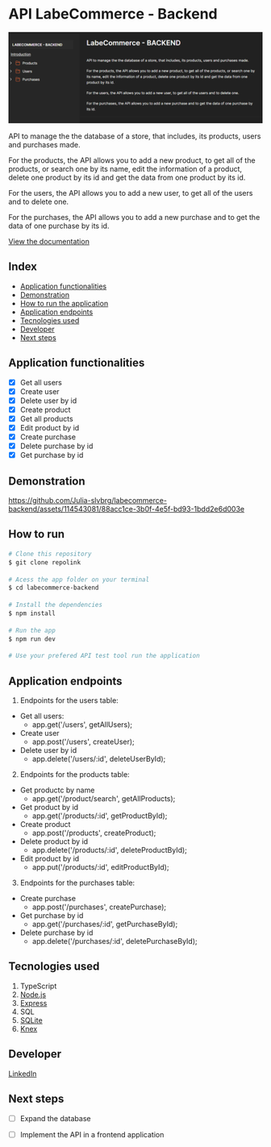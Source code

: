 # API LabeCommerce - Backend

![API-Documentation](./src/assets/api-labecommerce.png)

API to manage the the database of a store, that includes, its products, users and purchases made.

For the products, the API allows you to add a new product, to get all of the products, or search one by its name, edit the information of a product, delete one product by its id and get the data from one product by its id.

For the users, the API allows you to add a new user, to get all of the users and to delete one.

For the purchases, the API allows you to add a new purchase and to get the data of one purchase by its id.

[View the documentation](https://documenter.getpostman.com/view/26594436/2s93z3fQkE)

## Index
- <a href="#functionalities">Application functionalities</a>
- <a href="#demonstration">Demonstration</a>
- <a href="#run">How to run the application</a>
- <a href="#endpoints">Application endpoints</a>
- <a href="#tecnologies-used"> Tecnologies used</a>
- <a href="#developer">Developer</a>
- <a href="#next-steps">Next steps</a>

## Application functionalities
 - [x]  Get all users  
 - [x]  Create user
 - [x]  Delete user by id
 - [x]  Create product
 - [x]  Get all products 
 - [x]  Edit product by id
 - [x]  Create purchase
 - [x]  Delete purchase by id
 - [x]  Get purchase by id
  
## Demonstration

https://github.com/Julia-slvbrg/labecommerce-backend/assets/114543081/88acc1ce-3b0f-4e5f-bd93-1bdd2e6d003e

## How to run
```bash
# Clone this repository
$ git clone repolink

# Acess the app folder on your terminal
$ cd labecommerce-backend

# Install the dependencies
$ npm install

# Run the app 
$ npm run dev

# Use your prefered API test tool run the application
```

## Application endpoints

1. Endpoints for the users table:
 - Get all users: 
    - app.get('/users', getAllUsers);
 - Create user
    - app.post('/users', createUser);
 - Delete user by id
    - app.delete('/users/:id', deleteUserById);

2. Endpoints for the products table:
 - Get productc by name
    - app.get('/product/search', getAllProducts);
 - Get product by id
    - app.get('/products/:id', getProductById);
 - Create product
    - app.post('/products', createProduct);
 - Delete product by id
    - app.delete('/products/:id', deleteProductById);
 - Edit product by id
    - app.put('/products/:id', editProductById);

3. Endpoints for the purchases table:
 - Create purchase
    - app.post('/purchases', createPurchase);
 - Get purchase by id
    - app.get('/purchases/:id', getPurchaseById);
 - Delete purchase by id
    - app.delete('/purchases/:id', deletePurchaseById);

## Tecnologies used
1. TypeScript
2. [Node.js](https://nodejs.org/en)
3. [Express](https://expressjs.com/pt-br/)
4. SQL
5. [SQLite](https://www.sqlite.org/index.html)
6. [Knex](https://knexjs.org/)

## Developer
[LinkedIn](https://www.linkedin.com/in/julia-silva-borges/)

## Next steps
 -[ ] Expand the database
 
 -[ ] Implement the API in a frontend application
